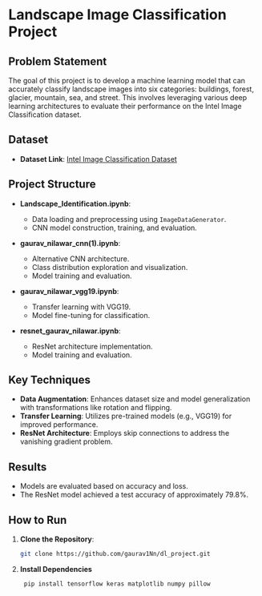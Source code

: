 # Landscape Image Classification Project

## Problem Statement

The goal of this project is to develop a machine learning model that can accurately classify landscape images into six categories: buildings, forest, glacier, mountain, sea, and street. This involves leveraging various deep learning architectures to evaluate their performance on the Intel Image Classification dataset.

## Dataset

- **Dataset Link**: [Intel Image Classification Dataset](https://www.kaggle.com/datasets/puneet6060/intel-image-classification/code)

## Project Structure

- **Landscape_Identification.ipynb**: 
  - Data loading and preprocessing using `ImageDataGenerator`.
  - CNN model construction, training, and evaluation.

- **gaurav_nilawar_cnn(1).ipynb**: 
  - Alternative CNN architecture.
  - Class distribution exploration and visualization.
  - Model training and evaluation.

- **gaurav_nilawar_vgg19.ipynb**: 
  - Transfer learning with VGG19.
  - Model fine-tuning for classification.

- **resnet_gaurav_nilawar.ipynb**: 
  - ResNet architecture implementation.
  - Model training and evaluation.

## Key Techniques

- **Data Augmentation**: Enhances dataset size and model generalization with transformations like rotation and flipping.
- **Transfer Learning**: Utilizes pre-trained models (e.g., VGG19) for improved performance.
- **ResNet Architecture**: Employs skip connections to address the vanishing gradient problem.

## Results

- Models are evaluated based on accuracy and loss.
- The ResNet model achieved a test accuracy of approximately 79.8%.

## How to Run

1. **Clone the Repository**:
   ```bash
   git clone https://github.com/gaurav1Nn/dl_project.git
2. **Install Dependencies**
   ```bash
    pip install tensorflow keras matplotlib numpy pillow
